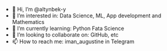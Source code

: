 - 👋 Hi, I’m @altynbek-y
- 👀 I’m interested in: Data Science, ML, App development and Mathematics
- 🌱 I’m currently learning: Python Fata Science
- 💞️ I’m looking to collaborate on: GitHub, etc
- 📫 How to reach me: iman_augustine in Telegram

<!---
altynbek-y/altynbek-y is a ✨ special ✨ repository because its `README.md` (this file) appears on your GitHub profile.
You can click the Preview link to take a look at your changes.
--->

